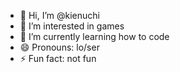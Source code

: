 - 👋 Hi, I’m @kienuchi
- 👀 I’m interested in games
- 🌱 I’m currently learning how to code
- 😄 Pronouns: lo/ser
- ⚡ Fun fact: not fun

<!---
kienuchi/kienuchi is a ✨ special ✨ repository because its `README.md` (this file) appears on your GitHub profile.
You can click the Preview link to take a look at your changes.
--->
